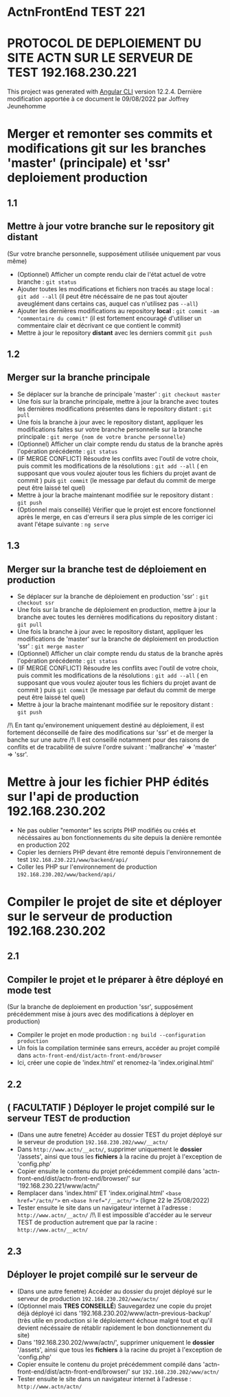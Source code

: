 # ActnFrontEnd TEST 221
# PROTOCOL DE DEPLOIEMENT DU SITE ACTN SUR LE SERVEUR DE TEST 192.168.230.221

This project was generated with [Angular CLI](https://github.com/angular/angular-cli) version 12.2.4.
Dernière modification apportée à ce document le 09/08/2022 par Joffrey Jeunehomme

# Merger et remonter ses commits et modifications git sur les branches 'master' (principale) et 'ssr' deploiement production

## 1.1
## Mettre à jour votre branche sur le repository git distant
(Sur votre branche personnelle, supposément utilisée uniquement par vous même)
 - (Optionnel) Afficher un compte rendu clair de l'état actuel de votre branche :  `git status`
 - Ajouter toutes les modifications et fichiers non tracés au stage local : `git add --all` (il peut être nécéssaire de ne pas tout ajouter aveuglément dans certains cas, auquel cas n'utilisez pas `--all`)
 - Ajouter les dernières modifications au repository **local** : `git commit -am "commentaire du commit"` (il est fortement encouragé d'utiliser un commentaire clair et décrivant ce que contient le commit)
 - Mettre à jour le repository **distant** avec les derniers commit `git push`

## 1.2
## Merger sur la branche principale
 - Se déplacer sur la branche de principale 'master' : `git checkout master`
 - Une fois sur la branche principale, mettre à jour la branche avec toutes les dernières modifications présentes dans le repository distant : `git pull`
 - Une fois la branche à jour avec le repository distant, appliquer les modifications faites sur votre branche personnelle sur la branche principale : `git merge {nom de votre branche personnelle}`
 - (Optionnel) Afficher un clair compte rendu du status de la branche après l'opération précédente :  `git status`
 - (IF MERGE CONFLICT) Résoudre les conflits avec l'outil de votre choix, puis commit les modifications de la résolutions : `git add --all` ( en supposant que vous voulez ajouter tous les fichiers du projet avant de commit ) puis `git commit` (le message par defaut du commit de merge peut être laissé tel quel)
 - Mettre à jour la brache maintenant modifiée sur le repository distant : `git push`
 - (Optionnel mais conseillé) Vérifier que le projet est encore fonctionnel après le merge, en cas d'erreurs il sera plus simple de les corriger ici avant l'étape suivante : `ng serve`

## 1.3
## Merger sur la branche test de déploiement en production
 - Se déplacer sur la branche de déploiement en production 'ssr' : `git checkout ssr`
 - Une fois sur la branche de déploiement en production, mettre à jour la branche avec toutes les dernières modifications du repository distant : `git pull`
 - Une fois la branche à jour avec le repository distant, appliquer les modifications de 'master' sur la branche de déploiement en production 'ssr' : `git merge master`
 - (Optionnel) Afficher un clair compte rendu du status de la branche après l'opération précédente :  `git status`
 - (IF MERGE CONFLICT) Résoudre les conflits avec l'outil de votre choix, puis commit les modifications de la résolutions : `git add --all` ( en supposant que vous voulez ajouter tous les fichiers du projet avant de commit ) puis `git commit` (le message par defaut du commit de merge peut être laissé tel quel)
 - Mettre à jour la brache maintenant modifiée sur le repository distant : `git push`

/!\ En tant qu'environement uniquement destiné au déploiement, il est fortement déconseillé de faire des modifications sur 'ssr' et de merger la banche sur une autre
/!\ Il est conseillé notamment pour des raisons de conflits et de tracabilité de suivre l'ordre suivant : 'maBranche' => 'master' => 'ssr'.

# Mettre à jour les fichier PHP édités sur l'api de production 192.168.230.202

 - Ne pas oublier "remonter" les scripts PHP modifiés ou créés et nécéssaires au bon fonctionnements du site depuis la denière remontée en production 202 
 - Copier les derniers PHP devant être remonté depuis l'environnement de test `192.168.230.221/www/backend/api/` 
 - Coller les PHP sur l'environnement de production `192.168.230.202/www/backend/api/` 

# Compiler le projet de site et déployer sur le serveur de production 192.168.230.202

## 2.1
## Compiler le projet et le préparer à être déployé en mode test
(Sur la branche de deploiement en production 'ssr', supposément précédemment mise à jours avec des modifications à déployer en production)
 - Compiler le projet en mode production : `ng build --configuration production`
 - Un fois la compilation terminée sans erreurs, accéder au projet compilé dans `actn-front-end/dist/actn-front-end/browser`
 - Ici, créer une copie de 'index.html' et renomez-la 'index.original.html'

## 2.2
## ( FACULTATIF ) Déployer le projet compilé sur le serveur TEST de production
 - (Dans une autre fenetre) Accéder au dossier TEST du projet déployé sur le serveur de prodution `192.168.230.202/www/__actn/`
 - Dans `http://www.actn/__actn/`, supprimer uniquement le **dossier** '/assets', ainsi que tous les **fichiers** à la racine du projet à l'exception de 'config.php'
 - Copier ensuite le contenu du projet précédemment compilé dans 'actn-front-end/dist/actn-front-end/browser/' sur '192.168.230.221/www/actn/'
 - Remplacer dans 'index.html' ET 'index.original.html' `<base href="/actn/">` en `<base href="/__actn/">` (ligne 22 le 25/08/2022)
 - Tester ensuite le site dans un navigateur internet à l'adresse : `http://www.actn/__actn/`
 /!\ Il est impossible d'accéder au le serveur TEST de production autrement que par la racine : `http://www.actn/__actn/`

## 2.3
## Déployer le projet compilé sur le serveur de 
 - (Dans une autre fenetre) Accéder au dossier du projet déployé sur le serveur de production `192.168.230.202/www/actn/`
 - (Optionnel mais **TRES CONSEILLÉ**) Sauvegardez une copie du projet déjà déployé ici dans '192.168.230.202/www/actn-previous-backup'
    (très utile en production si le déploiement échoue malgré tout et qu'il devient nécéssaire de rétablir rapidement le bon donctionnement du site)
 - Dans '192.168.230.202/www/actn/', supprimer uniquement le **dossier** '/assets', ainsi que tous les **fichiers** à la racine du projet à l'exception de 'config.php'
 - Copier ensuite le contenu du projet précédemment compilé dans 'actn-front-end/dist/actn-front-end/browser/' sur `192.168.230.202/www/actn/`
 - Tester ensuite le site dans un navigateur internet à l'adresse : `http://www.actn/actn/`
